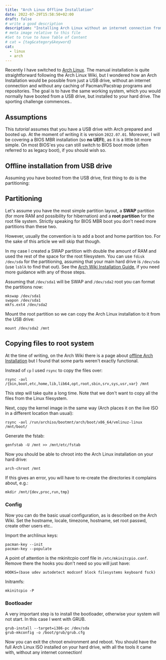 ```yaml
---
title: "Arch Linux Offline Installation"
date: 2022-07-29T15:58:50+02:00
draft: false
# write a good description
description: "Installing Arch Linux without an internet connection from just a USB drive. No caching of Pacman repositories required. This method basically copies the Arch Linux filesystem from the USB drive to the computer."
# meta image relative to this file
#Set to true to have Table of Content
# cat = {tag&category&keyword}
cat:
  - linux
  - arch
---
```



Recently I have switched to [Arch Linux](https://archlinux.org/).
The manual installation is quite straightforward following the Arch Linux Wiki, but I wondered how an Arch Installation would be possible from just a USB drive, without an internet connection and without any caching of Pacman/Pacstrap programs and repositories.
The goal is to have the same working system, which you would normally have booted from a USB drive, but installed to your hard drive.
The sporting challenge commences..

## Assumptions

This *tutorial* assumes that you have a USB drive with Arch prepared and booted up.
At the moment of writing it is version `2022.07.01`.
Moreover, I will be covering a BIOS MBR installation (so **no UEFI**), as it is a little bit more simple.
On most BIOS'es you can still switch to BIOS boot mode (often referred to as legacy boot), if you should wish so.

## Offline installation from USB drive

Assuming you have booted from the USB drive, first thing to do is the partitioning:

## Partitioning

Let's assume you have the most simple partition layout, a **SWAP** partition (for more RAM and possibility for hibernation) and a **root partition** for the root file system.
Strictly speaking for BIOS MBR boot you don't need more partitions than these two.

However, usually the convention is to add a boot and home partition too.
For the sake of this article we will skip that though.

In my case I created a SWAP partition with double the amount of RAM and used the rest of the space for the root filesystem.
You can use `fdisk /dev/sda` for the partitioning, assuming that your main hard drive is `/dev/sda` (use `lsblk` to find that out).
See the [Arch Wiki Installation Guide](https://wiki.archlinux.org/title/Installation_guide), if you need more guidance with any of those steps.

Assuming that `/dev/sda1` will be SWAP and `/dev/sda2` root you can format the partitions now:

```
mkswap /dev/sda1
swapon /dev/sda1
mkfs.ext4 /dev/sda2
```

Mount the root partition so we can copy the Arch Linux installation to it from the USB drive:

```
mount /dev/sda2 /mnt
```

## Copying files to root system

At the time of writing, on the Arch Wiki there is a page about [offline Arch Installation](https://wiki.archlinux.org/title/Offline_installation) but I found that some parts weren't exactly functional.

Instead of `cp` I used `rsync` to copy the files over:

```
rsync -avl /{bin,boot,etc,home,lib,lib64,opt,root,sbin,srv,sys,usr,var} /mnt
```

This step will take quite a long time.
Note that we don't want to copy all the files from the Linux filesystem.

Next, copy the kernel image in the same way (Arch places it on the live ISO in a different location than usual):

```
rsync -avl /run/archiso/bootmnt/arch/boot/x86_64/vmlinuz-linux /mnt/boot/
```

Generate the fstab:

```
genfstab -U /mnt >> /mnt/etc/fstab
```

Now you should be able to chroot into the Arch Linux installation on your hard drive:

```
arch-chroot /mnt
```

If this gives an error, you will have to re-create the directories it complains about, e.g.:

```
mkdir /mnt/{dev,proc,run,tmp}
```

### Config

Now you can do the basic usual configuration, as is described on the Arch Wiki.
Set the hostname, locale, timezone, hostname, set root passwd, create other users etc..

Import the archlinux keys:

```
pacman-key --init
pacman-key --populate
```

A point of attention is the mkinitcpio conf file in `/etc/mkinitcpio.conf`.
Remove there the hooks you don't need so you will just have:

```
HOOKS=(base udev autodetect modconf block filesystems keyboard fsck)
```

Initramfs:

```
mkinitcpio -P
```

### Bootloader 

A very important step is to install the bootloader, otherwise your system will not start.
In this case I went with GRUB.

```
grub-install --target=i386-pc /dev/sda
grub-mkconfig -o /boot/grub/grub.cfg
```

Now you can exit the chroot environment and reboot.
You should have the full Arch Linux ISO installed on your hard drive, with all the tools it came with, without any internet connection!

